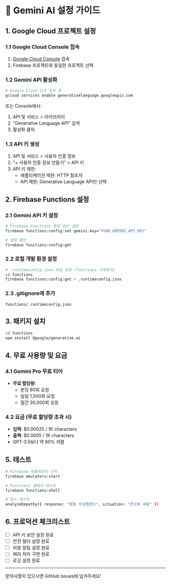 # 🤖 Gemini AI 설정 가이드

## 1. Google Cloud 프로젝트 설정

### 1.1 Google Cloud Console 접속
1. [Google Cloud Console](https://console.cloud.google.com) 접속
2. Firebase 프로젝트와 동일한 프로젝트 선택

### 1.2 Gemini API 활성화
```bash
# Google Cloud CLI 설치 후
gcloud services enable generativelanguage.googleapis.com
```

또는 Console에서:
1. API 및 서비스 > 라이브러리
2. "Generative Language API" 검색
3. 활성화 클릭

### 1.3 API 키 생성
1. API 및 서비스 > 사용자 인증 정보
2. "+ 사용자 인증 정보 만들기" > API 키
3. API 키 제한:
   - 애플리케이션 제한: HTTP 참조자
   - API 제한: Generative Language API만 선택

## 2. Firebase Functions 설정

### 2.1 Gemini API 키 설정
```bash
# Firebase Functions 환경 변수 설정
firebase functions:config:set gemini.key="YOUR_GEMINI_API_KEY"

# 설정 확인
firebase functions:config:get
```

### 2.2 로컬 개발 환경 설정
```bash
# .runtimeconfig.json 파일 생성 (functions 디렉토리)
cd functions
firebase functions:config:get > .runtimeconfig.json
```

### 2.3 .gitignore에 추가
```
functions/.runtimeconfig.json
```

## 3. 패키지 설치

```bash
cd functions
npm install @google/generative-ai
```

## 4. 무료 사용량 및 요금

### 4.1 Gemini Pro 무료 티어
- **무료 할당량**: 
  - 분당 60회 요청
  - 일일 1,500회 요청
  - 월간 30,000회 요청

### 4.2 요금 (무료 할당량 초과 시)
- **입력**: $0.00025 / 1K characters
- **출력**: $0.0005 / 1K characters
- GPT-3.5보다 약 60% 저렴

## 5. 테스트

```bash
# Firebase 에뮬레이터 시작
firebase emulators:start

# Functions 쉘에서 테스트
firebase functions:shell

# 함수 테스트
analyzeEmpathy({ response: "정말 속상했겠다", situation: "친구와 싸움" })
```

## 6. 프로덕션 체크리스트

- [ ] API 키 보안 설정 완료
- [ ] 안전 필터 설정 완료
- [ ] 비용 알림 설정 완료
- [ ] 에러 처리 구현 완료
- [ ] 로깅 설정 완료

---

문의사항이 있으시면 GitHub Issues에 남겨주세요!